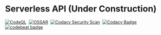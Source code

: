 # Serverless API (Under Construction)

[![CodeQL](https://github.com/gololobov-dev/serverless-api/actions/workflows/codeql-analysis.yml/badge.svg?branch=main)](https://github.com/gololobov-dev/serverless-api/actions/workflows/codeql-analysis.yml)&nbsp; 
[![OSSAR](https://github.com/gololobov-dev/serverless-api/actions/workflows/ossar-analysis.yml/badge.svg)](https://github.com/gololobov-dev/serverless-api/actions/workflows/ossar-analysis.yml)&nbsp; 
[![Codacy Security Scan](https://github.com/gololobov-dev/serverless-api/actions/workflows/codacy-analysis.yml/badge.svg?branch=main)](https://github.com/gololobov-dev/serverless-api/actions/workflows/codacy-analysis.yml)&nbsp; 
[![Codacy Badge](https://app.codacy.com/project/badge/Grade/f818a2d75de24256882c53466b431264)](https://www.codacy.com/gh/gololobov-dev/serverless-api/dashboard?utm_source=github.com&amp;utm_medium=referral&amp;utm_content=gololobov-dev/serverless-api&amp;utm_campaign=Badge_Grade)&nbsp; 
[![codebeat badge](https://codebeat.co/badges/bf3d9702-fced-465e-9861-2e7ee132562d)](https://codebeat.co/projects/github-com-gololobov-dev-serverless-api-main)
